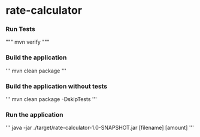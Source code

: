 # rate-calculator

### Run Tests
"""
mvn verify
"""

### Build the application
'''
mvn clean package
'''

### Build the application without tests
'''
mvn clean package -DskipTests
'''

### Run the application
'''
java -jar ./target/rate-calculator-1.0-SNAPSHOT.jar [filename] [amount]
'''
